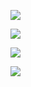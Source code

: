 
![](https://files.mdnice.com/user/8332/dcaddb3c-ac13-4d4e-bbf4-914685765cfc.png)




![](https://files.mdnice.com/user/8332/7cb3057c-b548-4bd7-bb4a-2c9b571583dc.png)





![](https://files.mdnice.com/user/8332/704d55e6-cd57-4a3e-87ec-6795f62991e8.png)



![](https://files.mdnice.com/user/8332/d2dfc990-39aa-4c28-8143-4173fa4e278a.png)
